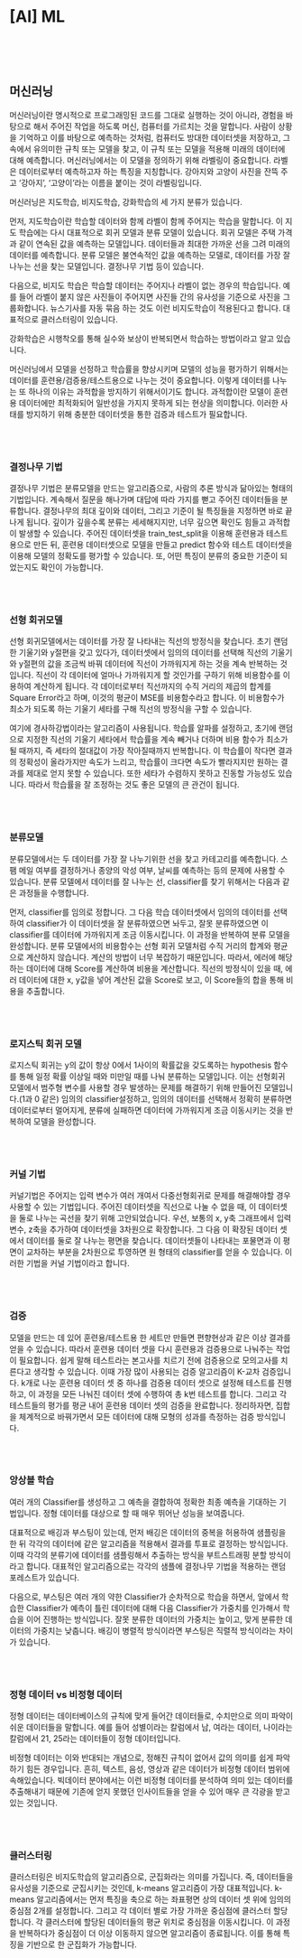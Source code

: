 # [AI] ML

<br/>

<br/>

<br/>

## 머신러닝

머신러닝이란 명시적으로 프로그래밍된 코드를 그대로 실행하는 것이 아니라, 경험을 바탕으로 해서 주어진 작업을 하도록 머신, 컴퓨터를 가르치는 것을 말합니다. 사람이 상황을 기억하고 이를 바탕으로 예측하는 것처럼, 컴퓨터도 방대한 데이터셋을 저장하고, 그 속에서 유의미한 규칙 또는 모델을 찾고, 이 규칙 또는 모델을 적용해 미래의 데이터에 대해 예측합니다. 머신러닝에서는 이 모델을 정의하기 위해 라벨링이 중요합니다. 라벨은 데이터로부터 예측하고자 하는 특징을 지칭합니다. 강아지와 고양이 사진을 잔뜩 주고 ‘강아지’, ‘고양이’라는 이름을 붙이는 것이 라벨링입니다. 

머신러닝은 지도학습, 비지도학습, 강화학습의 세 가지 분류가 있습니다. 

먼저, 지도학습이란 학습할 데이터와 함께 라벨이 함께 주어지는 학습을 말합니다. 이 지도 학습에는 다시 대표적으로 회귀 모델과 분류 모델이 있습니다. 회귀 모델은 주택 가격과 같이 연속된 값을 예측하는 모델입니다. 데이터들과 최대한 가까운 선을 그려 미래의 데이터를 예측합니다. 분류 모델은 불연속적인 값을 예측하는 모델로, 데이터를 가장 잘 나누는 선을 찾는 모델입니다. 결정나무 기법 등이 있습니다. 

다음으로, 비지도 학습은 학습할 데이터는 주어지나 라벨이 없는 경우의 학습입니다. 예를 들어 라벨이 붙지 않은 사진들이 주어지면 사진들 간의 유사성을 기준으로 사진을 그룹화합니다. 뉴스기사를 자동 묶음 하는 것도 이런 비지도학습이 적용된다고 합니다. 대표적으로 클러스터링이 있습니다. 

강화학습은 시행착오를 통해 실수와 보상이 반복되면서 학습하는 방법이라고 알고 있습니다.

머신러닝에서 모델을 선정하고 학습률을 향상시키며 모델의 성능을 평가하기 위해서는 데이터를 훈련용/검증용/테스트용으로 나누는 것이 중요합니다. 이렇게 데이터를 나누는 또 하나의 이유는 과적합을 방지하기 위해서이기도 합니다. 과적합이란 모델이 훈련용 데이터에만 최적화되어 일반성을 가지지 못하게 되는 현상을 의미합니다. 이러한 사태를 방지하기 위해 충분한 데이터셋을 통한 검증과 테스트가 필요합니다.

<br/>

<br/>

### 결정나무 기법

결정나무 기법은 분류모델을 만드는 알고리즘으로, 사람의 추론 방식과 닮아있는 형태의 기법입니다. 계속해서 질문을 해나가며 대답에 따라 가지를 뻗고 주어진 데이터들을 분류합니다. 결정나무의 최대 깊이와 데이터, 그리고 기준이 될 특징들을 지정하면 바로 끝나게 됩니다. 깊이가 깊을수록 분류는 세세해지지만, 너무 깊으면 확인도 힘들고 과적합이 발생할 수 있습니다. 주어진 데이터셋을 train_test_split을 이용해 훈련용과 테스트용으로 만든 뒤, 훈련용 데이터셋으로 모델을 만들고 predict 함수와 테스트 데이터셋을 이용해 모델의 정확도를 평가할 수 있습니다. 또, 어떤 특징이 분류의 중요한 기준이 되었는지도 확인이 가능합니다.

<br/>

<br/>

### 선형 회귀모델

선형 회귀모델에서는 데이터를 가장 잘 나타내는 직선의 방정식을 찾습니다. 초기 랜덤한 기울기와 y절편을 갖고 있다가, 데이터셋에서 임의의 데이터를 선택해 직선의 기울기와 y절편의 값을 조금씩 바꿔 데이터에 직선이 가까워지게 하는 것을 계속 반복하는 것입니다. 직선이 각 데이터에 얼마나 가까워지게 할 것인가를 구하기 위해 비용함수를 이용하여 계산하게 됩니다. 각 데이터로부터 직선까지의 수직 거리의 제곱의 합계를 Square Error라고 하며, 이것의 평균이 MSE를 비용함수라고 합니다. 이 비용함수가 최소가 되도록 하는 기울기 세타를 구해 직선의 방정식을 구할 수 있습니다. 

여기에 경사하강법이라는 알고리즘이 사용됩니다. 학습률 알파를 설정하고, 초기에 랜덤으로 지정한 직선의 기울기 세타에서 학습률을 계속 빼거나 더하며 비용 함수가 최소가 될 때까지, 즉 세타의 절대값이 가장 작아질때까지 반복합니다. 이 학습률이 작다면 결과의 정확성이 올라가지만 속도가 느리고, 학습률이 크다면 속도가 빨라지지만 원하는 결과를 제대로 얻지 못할 수 있습니다. 또한 세타가 수렴하지 못하고 진동할 가능성도 있습니다. 따라서 학습률을 잘 조정하는 것도 좋은 모델의 큰 관건이 됩니다. 

<br/>

<br/>

### 분류모델

분류모델에서는 두 데이터를 가장 잘 나누기위한 선을 찾고 카테고리를 예측합니다. 스팸 메일 여부를 결정하거나 종양의 악성 여부, 날씨를 예측하는 등의 문제에 사용할 수 있습니다. 분류 모델에서 데이터를 잘 나누는 선, classifier를 찾기 위해서는 다음과 같은 과정들을 수행합니다. 

먼저, classifier를 임의로 정합니다. 그 다음 학습 데이터셋에서 임의의 데이터를 선택하여 classifier가 이 데이터셋을 잘 분류하였으면 놔두고, 잘못 분류하였으면 이 classifier를 데이터에 가까워지게 조금 이동시킵니다. 이 과정을 반복하여 분류 모델을 완성합니다. 분류 모델에서의 비용함수는 선형 회귀 모델처럼 수직 거리의 합계와 평균으로 계산하지 않습니다. 계산의 방법이 너무 복잡하기 때문입니다. 따라서, 에러에 해당하는 데이터에 대해 Score를 계산하여 비용을 계산합니다. 직선의 방정식이 있을 때, 에러 데이터에 대한 x, y값을 넣어 계산된 값을 Score로 보고, 이 Score들의 합을 통해 비용을 추출합니다.

<br/>

<br/>

### 로지스틱 회귀 모델

로지스틱 회귀는 y의 값이 항상 0에서 1사이의 확률값을 갖도록하는 hypothesis 함수를 통해 일정 확률 이상일 때와 미만일 때를 나눠 분류하는 모델입니다. 이는 선형회귀 모델에서 범주형 변수를 사용할 경우 발생하는 문제를 해결하기 위해 만들어진 모델입니다.(1과 0 같은) 임의의 classifier설정하고, 임의의 데이터를 선택해서 정확히 분류하면 데이터로부터 멀어지게, 분류에 실패하면 데이터에 가까워지게 조금 이동시키는 것을 반복하여 모델을 완성합니다.

<br/>

<br/>

### 커널 기법

커널기법은 주어지는 입력 변수가 여러 개여서 다중선형회귀로 문제를 해결해야할 경우 사용할 수 있는 기법입니다. 주어진 데이터셋을 직선으로 나눌 수 없을 때, 이 데이터셋을 둘로 나누는 곡선을 찾기 위해 고안되었습니다. 우선, 보통의 x, y축 그래프에서 입력 변수, z축을 추가하여 데이터셋을 3차원으로 확장합니다. 그 다음 이 확장된 데이터 셋에서 데이터를 둘로 잘 나누는 평면을 찾습니다. 데이터셋들이 나타내는 포물면과 이 평면이 교차하는 부분을 2차원으로 투영하면 원 형태의 classifier를 얻을 수 있습니다. 이러한 기법을 커널 기법이라고 합니다.

<br/>

<br/>

### 검증   

모델을 만드는 데 있어 훈련용/테스트용 한 세트만 만들면 편향현상과 같은 이상 결과를 얻을 수 있습니다. 따라서 훈련용 데이터 셋을 다시 훈련용과 검증용으로 나눠주는 작업이 필요합니다. 쉽게 말해 테스트라는 본고사를 치르기 전에 검증용으로 모의고사를 치른다고 생각할 수 있습니다. 이때 가장 많이 사용되는 검증 알고리즘이 K-교차 검증입니다. k개로 나눈 훈련용 데이터 셋 중 하나를 검증용 데이터 셋으로 설정해 테스트를 진행하고, 이 과정을 모든 나눠진 데이터 셋에 수행하여 총 k번 테스트를 합니다. 그리고 각 테스트들의 평가를 평균 내어 훈련용 데이터 셋의 검증을 완료합니다. 정리하자면, 집합을 체계적으로 바꿔가면서 모든 데이터에 대해 모형의 성과를 측정하는 검증 방식입니다.

<br/>
<br/>

### 앙상블 학습

여러 개의 Classifier를 생성하고 그 예측을 결합하여 정확한 최종 예측을 기대하는 기법입니다. 정형 데이터를 대상으로 할 때 매우 뛰어난 성능을 보여줍니다. 

대표적으로 배깅과 부스팅이 있는데, 먼저 배깅은 데이터의 중복을 허용하여 샘플링을 한 뒤 각각의 데이터에 같은 알고리즘을 적용해서 결과를 투표로 결정하는 방식입니다. 이때 각각의 분류기에 데이터를 샘플링해서 추출하는 방식을 부트스트래핑 분할 방식이라고 합니다. 대표적인 알고리즘으로는 각각의 샘플에 결정나무 기법을 적용하는 랜덤 포레스트가 있습니다.

 다음으로, 부스팅은 여러 개의 약한 Classifier가 순차적으로 학습을 하면서, 앞에서 학습한 Classifier가 예측이 틀린 데이터에 대해 다음 Classifier가 가중치를 인가해서 학습을 이어 진행하는 방식입니다. 잘못 분류한 데이터의 가중치는 높이고, 맞게 분류한 데이터의 가중치는 낮춥니다. 배깅이 병렬적 방식이라면 부스팅은 직렬적 방식이라는 차이가 있습니다.

<br/>

<br/>

### 정형 데이터 vs 비정형 데이터

정형 데이터는 데이터베이스의 규칙에 맞게 들어간 데이터들로, 수치만으로 의미 파악이 쉬운 데이터들을 말합니다. 예를 들어 성별이라는 칼럼에서 남, 여라는 데이터, 나이라는 칼럼에서 21, 25라는 데이터들이 정형 데이터입니다. 

비정형 데이터는 이와 반대되는 개념으로, 정해진 규칙이 없어서 값의 의미를 쉽게 파악하기 힘든 경우입니다. 흔히, 텍스트, 음성, 영상과 같은 데이터가 비정형 데이터 범위에 속해있습니다. 빅데이터 분야에서는 이런 비정형 데이터를 분석하여 의미 있는 데이터를 추출해내기 때문에 기존에 얻지 못했던 인사이트들을 얻을 수 있어 매우 큰 각광을 받고 있는 것입니다.

<br/>

<br/>

### 클러스터링

클러스터링은 비지도학습의 알고리즘으로, 군집화라는 의미를 가집니다. 즉, 데이터들을 유사성을 기준으로 군집시키는 것인데, k-means 알고리즘이 가장 대표적입니다. k-means 알고리즘에서는 먼저 특징을 축으로 하는 좌표평면 상의 데이터 셋 위에 임의의 중심점 2개를 설정합니다. 그리고 각 데이터 별로 가장 가까운 중심점에 클러스터 할당합니다. 각 클러스터에 할당된 데이터들의 평균 위치로 중심점을 이동시킵니다. 이 과정을 반복하다가 중심점이 더 이상 이동하지 않으면 알고리즘이 종료됩니다. 이를 통해 특징을 기반으로 한 군집화가 가능합니다.
